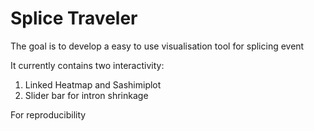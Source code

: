 # Splice Traveler

The goal is to develop a easy to use visualisation tool for splicing event

It currently contains two interactivity:

1. Linked Heatmap and Sashimiplot
2. Slider bar for intron shrinkage

For reproducibility

